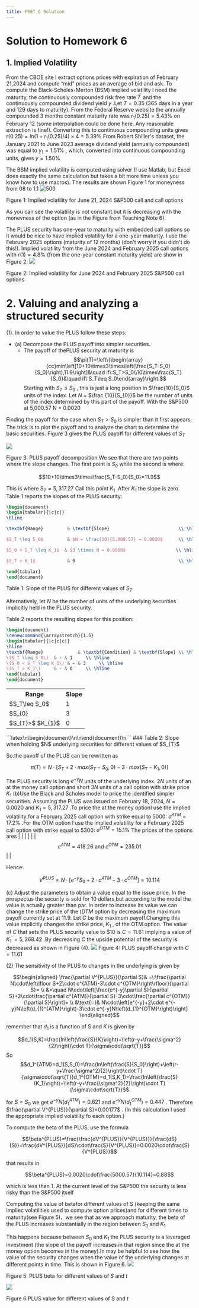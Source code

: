 ```yaml
---
title: PSET 6 Solution
---
```


# Solution to Homework 6

## 1. Implied Volatility

From the CBOE site I extract options prices with expiration of February 21,2024 and compute “mid" prices as an average of bid and ask. To compute the Black-Scholes-Merton (BSM) implied volatility I need the maturity, the continuously compounded risk free rate $7^{\prime}$ and the continuously compounded dividend yield $y$ .Let $T=0.35$ (365 days in a year and 129 days to maturity). From the Federal Reserve website the annually compounded 3 months constant maturity rate was $r_{1}(0.25)=5.43\%$ on February 12 (some interpolation could be done here. Any reasonable extraction is fine!). Converting this to continuous compounding units gives $r(0.25)=ln\left(1+r_{1}(0.25)/4\right)\times4=5.39\%$ From Robert Shiller's dataset, the January 2021 to June 2023 average dividend yield (annually compounded) was equal to $y_{1}=1.51\%$ , which, converted into continuous compounding units, gives $y=1.50\%$

The BSM implied volatility is computed using solver (I use Matlab, but Excel does exactly the same calculation but takes a bit more time unless you know how to use macros). The results are shown Figure 1 for moneyness from 08 to 1.1
![500](https://storage.simpletex.cn/view/ffMHqDneUe4RChbbs3wR1amsNgtdhR6Fs)

Figure 1: Implied volatility for June 21, 2024 S&P500 call and call options

As you can see the volatility is not constant.but it is decreasing with the monevness of the option (as in the Figure from Teaching Note 6).

The PLUS security has one-year to maturity with embedded call options so it would be nice to have implied volatility for a one-year maturity. I use the February 2025 options (maturity of 12 months) (don't worry if you didn't do this!). Implied volatility from the June 2024 and February 2025 call options with $r(1)=4.8\%$ (from the one-year constant maturity yield) are show in Figure 2.
![](https://storage.simpletex.cn/view/f4FFtsCbYoOuN2Us9Tx7prGBVrbHBbWz4)

Figure 2: Implied volatility for June 2024 and February 2025 S&P500 call options
# 2. Valuing and analyzing a structured security
(1). In order to value the PLUS follow these steps:
- (a) Decompose the PLUS payoff into simpler securities.
	- The payoff of thePLUS security at maturity is
$$\pi(T)=\left\{\begin{array}{cc}min\left[10+10\times3\times\left(\frac{S_T-S_0}{S_0}\right),11.9\right]&\quad if\:S_T>S_0\\10\times\frac{S_T}{S_0}&\quad if\:S_T\leq S_0\end{array}\right.$$
Starting with $S_{T}\leq S_{0}$ , this is just a long position in $\frac{10}{S_0}$ units of the index. Let $N$ = $\frac {10}{S_{0}}$ be the number of units of the index determined by this part of the payoff. With the S&P500 at 5,000.57 N = 0.0020

Finding the payoff for the case when $S_{T}>S_{0}$ is simpler than it first appears. The trick is to plot the payoff and to analyze the chart to determine the basic securities. Figure 3 gives the PLUS payoff for different values of $S_{T}$

![](https://storage.simpletex.cn/view/fBaxKw6vDpLqho5CNS2tfWazQ28oV0xsI)

Figure 3: PLUS payoff decomposition
We see that there are two points where the slope changes. The first point is $S_{0}$ while the second is where:

$$10+10\times3\times\frac{S_T-S_0}{S_0}=11.9$$

This is where $S_{T}=5,317.27$ Call this point $K_{1}$ .After $K_{1}$ the slope is zero. Table 1 reports the slopes of the PLUS security:
```latex
\begin{document}
\begin{tabular}{|c|c|}
\hline

\textbf{Range}         & \textbf{Slope}                          \\ \hline

$S_T \leq S_0$         & $N = \frac{10}{5,000.57} = 0.0020$      \\ \hline

$S_0 < S_T \leq K_1$  & $3 \times N = 0.0060$                   \\ \hline

$S_T > K_1$            & 0                                       \\ \hline

\end{tabular}
\end{document}
```

Table 1: Slope of the PLUS for different values of $S_{T}$

Alternatively, let $N$ be the number of units of the underlying securities implicitly held in the PLUS security. 

Table 2 reports the resulting slopes for this position:

```latex
\begin{document}
\renewcommand{\arraystretch}{1.5}
\begin{tabular}{|c|c|c|}
\hline
\textbf{Range}             & \textbf{Condition} & \textbf{Slope} \\ \hline
\(S_T \leq S_0\)  & - & 1     \\ \hline
\(S_0 < S_T \leq K_1\) & - & 3     \\ \hline
\(S_T > K_1\)     & - & 0     \\ \hline
\end{tabular}
\end{document}
```
<table>
	<tbody>
		<tr>
			<th>Range</th>
			<th>Slope</th>
		</tr>
		<tr>
			<td>$S_T\leq S_0$</td>
			<td>1</td>
		</tr>
		<tr>
			<td>$S_{0}<S_{T}\leq K_{1}$</td>
			<td>3</td>
		</tr>
		<tr>
			<td>$S_{T}>$ $K_{1}$ </td>
			<td>0</td>
		</tr>
	</tbody>
</table>
```latex\n\begin{document}\n\n\end{document}\n```
### Table 2: Slope when holding $N$ underlying securities for different values of $S_{T}$

So.the pavoff of the PLUS can be rewritten as

$$\pi(T)=N\cdot[S_T+2\cdot max(S_T-S_0,0)-3\cdot max(S_T-K_1,0)]$$

The PLUS security is long $e^{-y}N$ units of the underlying index. $2N$ units of an at the money call option and short $3N$ units of a call option with strike price $K_{1}$
(b)Use the Black and Scholes model to price the identified simpler securities. Assuming the PLUS was issued on February 18, 2024, $N=0.0020$ and $K_{1}=5,317.27$ .To price the at the money optionI use the implied volatility for a February 2025 call option with strike equal to 5000: $\sigma^{ATM}=17.2\%$ .For the OTM option I use the implied volatility for a February 2025 call option with strike equal to 5300: $\sigma^{OTM}=15.1\%$ The prices of the options ares
| |  | |
| | $$c^{ATM}=418.26\mathrm{~and~}c^{OTM}=235.01$$ | |

Hence:

$$V^{PLUS}=N\cdot\left[e^{-y}S_{0}+2\cdot c^{ATM}-3\cdot c^{OTM}\right]=10.114$$

(c) Adjust the parameters to obtain a value equal to the issue price. In the prospectus the security is sold for 10 dollars,but according to the model the value is actually greater than par. In order to increase its value we can change the strike price of the $({\mathit{DTM}}$ option by decreasing the maximum payoff currently set at 11.9. Let $C$ be the maximum payoff.Changing this value implicitly changes the strike price, $K_{1}$ , of the OTM option. The value of $C$ that sets the PLUS security value to $\$10$ is $C=11.61$ implying a value of $K_{1}^{\prime}=5,268.42$ .By decreasing $C$ the upside potential of the security is decreased as shown in Figure (4).
![](https://storage.simpletex.cn/view/fGMyMqmUhp9w1GvfRSbvGmQ2EwR4Hikpq)
Figure 4: PLUS payoff change with $C=11.61$

(2) The sensitivity of the PLUS to changes in the underlying is given by

$$\begin{aligned}
\frac{\partial V^{PLUS}}{\partial S}& =\:\frac{\partial N\cdot\left\lfloor S+2\cdot c^{ATM}-3\cdot c^{OTM}\right\rfloor}{\partial S}=  \\
&=\quad N\cdot\left[\frac{e^{-y}\partial S}{\partial S}+2\cdot\frac{\partial c^{ATM}}{\partial S}-3\cdot\frac{\partial c^{OTM}}{\partial S}\right]= \\
&\text{=}& N\cdot\left[e^{-y}+2\cdot e^{-y}N\left(d_{1}^{ATM}\right)-3\cdot e^{-y}N\left(d_{1}^{OTM}\right)\right]
\end{aligned}$$

remember that $d_{1}$ is a function of S and $K$ is given by

$$d_1(S,K)=\frac{ln\left(\frac{S}{K}\right)+\left(r-y+\frac{\sigma^2}{2}\right)\cdot T}{\sigma\cdot\sqrt{T}}$$
So
$$d_1^{ATM}=d_1(S,S_0)=\frac{ln\left(\frac{S}{S_0}\right)+\left(r-y+\frac{\sigma^2}{2}\right)\cdot T}{\sigma\cdot\sqrt{T}}d_1^{OTM}=d_1(S,K_1)=\frac{ln\left(\frac{S}{K_1}\right)+\left(r-y+\frac{\sigma^2}{2}\right)\cdot T}{\sigma\cdot\sqrt{T}}$$

for $S=S_{0}$ we get $e^{-y}N\left(d_{1}^{ATM}\right)=0.621$ and $e^{-y}N\left(d_{1}^{OTM}\right)=0.447$ . Therefore $\frac{\partial V^{PLUS}}{\partial S}=0.00177$ . (In this calculation I used the appropriate implied volatility fo each option.)

To compute the beta of the PLUS, use the formula

$$\beta^{PLUS}=\frac{\frac{dV^{PLUS}}{V^{PLUS}}}{\frac{dS}{S}}=\frac{dV^{PLUS}}{dS}\cdot\frac{S}{V^{PLUS}}=0.0020\cdot\frac{S}{V^{PLUS}}$$

that results in

$$\beta^{PLUS}=0.0020\cdot\frac{5000.57}{10.114}=0.88$$

which is less than 1. At the current level of the S&P500 the security is less risky than the S&P500 itself

Computing the value of betafor different values of S (keeping the same impliec volatilities used to compute option prices)and for different times to maturity(see Figure 5)，we see that as we approach maturity, the beta of the PLUS increases substantially in the region between $S_{0}$ and $K_{1}$

This happens because between $S_{0}$ and $K_{1}$ the PLUS security is a leveraged investment (the slope of the payoff increases in that region since the at the money option becomes in the money).In may be helpful to see how the value of the security changes when the value of the underlying changes at different points in time. This is shown in Figure 6.
![](https://storage.simpletex.cn/view/fVxbI04IrEmodiRsPg8SrO1QQAOO0aALB)

Figure 5: PLUS beta for different values of $S$ and $t$

![](https://storage.simpletex.cn/view/feu7aq8BzE5SgvO1muvkL2ihVHwYIq8yk)

Figure 6:PLUS value for different values of S and $t$